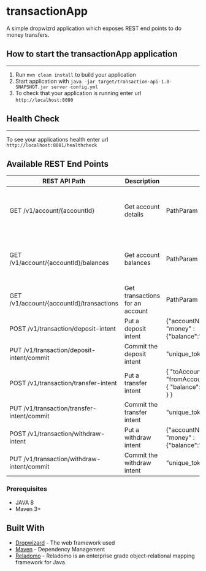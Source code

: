 # transactionApp

A simple dropwizrd application which exposes REST end points to do money transfers.


## How to start the transactionApp application
---

1. Run `mvn clean install` to build your application
1. Start application with `java -jar target/transaction-api-1.0-SNAPSHOT.jar server config.yml`
1. To check that your application is running enter url `http://localhost:8080`

## Health Check
---

To see your applications health enter url `http://localhost:8081/healthcheck`

## Available REST End Points

|  REST API Path                                    |  Description                                   |  Request               |  Response        |
| --------------------------------------------------|------------------------------------------------|------------------------| -----------------|
|    GET     /v1/account/{accountId}                |  Get account details                           | PathParam "acct_123"   | [ { "accountid": "acct_123","name": "John","money": { "balance": 0.99, "currency": "USD" } } ]  |
|    GET     /v1/account/{accountId}/balances       |  Get account balances                          | PathParam "acct_123"   | [ { "accountid": "acct_123","name": "John","money": { "balance": 0.99, "currency": "USD" } } ]  |
|    GET     /v1/account/{accountId}/transactions   |  Get transactions for an account               | PathParam "acct_123"   |  []              |
|    POST    /v1/transaction/deposit-intent         |  Put a deposit intent                          | {"accountNumber" : "acct_123", "money" :{"balance":"1000.0","currency":"USD"}}  | "unique_token" |
|    PUT     /v1/transaction/deposit-intent/commit  |  Commit the deposit intent                     | "unique_token"         |  HTTP Status "Ok" |
|    POST    /v1/transaction/transfer-intent        |  Put a transfer intent                         | { "toAccountNumber":"123", "fromAccountNumber":"456", "money" : { "balance":"1000.0", "currency":"USD" } }  | "unique_token" |
|    PUT     /v1/transaction/transfer-intent/commit |  Commit the transfer intent                    |  "unique_token"       |   HTTP Status "Ok" |
|    POST    /v1/transaction/withdraw-intent        |  Put a withdraw intent                         | {"accountNumber" : "acct_123", "money" :{"balance":"1000.0","currency":"USD"}}  | "unique_token" |
|    PUT     /v1/transaction/withdraw-intent/commit |  Commit the withdraw intent                    | "unique_token"        |   HTTP Status "Ok" |


### Prerequisites

- JAVA 8
- Maven 3+

## Built With

* [Dropwizard](http://www.dropwizard.io/1.3.13/docs/) - The web framework used
* [Maven](https://maven.apache.org/) - Dependency Management
* [Reladomo](https://github.com/goldmansachs/reladomo) - Reladomo is an enterprise grade object-relational mapping framework for Java.


